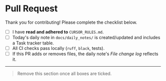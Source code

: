 # Pull Request

Thank you for contributing!  Please complete the checklist below.

- [ ] I have **read and adhered to** `CURSOR_RULES.md`.
- [ ] Today's daily note in `docs/daily_notes/` is created/updated and includes a Task tracker table.
- [ ] All CI checks pass locally (`ruff`, `black`, tests).
- [ ] If this PR adds or removes files, the daily note's *File change log* reflects it.

---

> Remove this section once all boxes are ticked. 